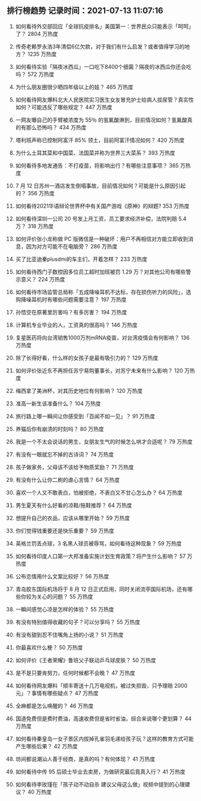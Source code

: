 
## 排行榜趋势 记录时间：2021-07-13 11:07:16
  
  1. 如何看待外交部回应「全球抗疫排名」美国第一：世界民众只能表示「呵呵」了？ 2804 万热度
    
  2. 传奇老赖罗永浩3年清偿6亿欠款，对于我们有什么启发？或者值得学习的地方？ 1235 万热度
    
  3. 如何看待实验「隔夜冰西瓜」一口吃下8400个细菌？隔夜的冰西瓜你还会吃吗？ 572 万热度
    
  4. 为什么朋友圈很少晒四年级以上的娃？ 465 万热度
    
  5. 如何看待网友爆料北大人民医院实习医生女友冒充护士给病人拔尿管？真实性如何？可能违反了哪些规定？ 447 万热度
    
  6. 一网友曝自己的手臂被浓度为 55％ 的氢氟酸淋到，目前情况如何？氢氟酸真的有那么恐怖吗？ 434 万热度
    
  7. 塔利班声称已控制阿富汗 85% 领土，目前阿富汗情况如何？ 420 万热度
    
  8. 为什么土耳其菜和中国菜、法国菜并称为世界三大菜系？ 393 万热度
    
  9. 如何看待多地发通告：不打疫苗，将影响出行？有哪些注意事项？ 365 万热度
    
  10. 7 月 12 日苏州一酒店发生倒塌事故，目前情况如何？可能是什么原因引起的？ 356 万热度
    
  11. 如何看待2021华语辩论世界杯中有关国产游戏《原神》的辩题? 353 万热度
    
  12. 如何看待深圳一公司 20 号发上月工资，员工要求经济补偿，法院判赔 5.4 万？ 318 万热度
    
  13. 如何评价张小龙称做 PC 版微信是一种破坏：用户不再相信对方能立即收到消息，因为对方可能不在电脑旁？ 286 万热度
    
  14. 买了比亚迪秦plusdmi的车主们，开着怎样？ 233 万热度
    
  15. 如何看待西门子数控因多位员工超时加班被罚 1.29 万？对其他公司有哪些警示意义？ 224 万热度
    
  16. 如何看待市场监管总局称「五成降噪耳机不达标，存在损伤听力的风险」，选购降噪耳机时有哪些问题需要注意？ 197 万热度
    
  17. 孙悟空在原著里厉害吗？有多厉害？ 194 万热度
    
  18. 计算机专业毕业的人，工资真的很高吗？ 146 万热度
    
  19. 复星医药将向台湾销售1000万剂mRNA疫苗，对台湾疫情会有何影响？ 136 万热度
    
  20. 除了长得好看，什么样的女孩子是最有吸引力的？ 129 万热度
    
  21. 如何评价张近东不再担任苏宁易购董事长，对苏宁未来有什么影响？ 120 万热度
    
  22. 梅西拿了美洲杯，对其历史地位有何影响？ 120 万热度
    
  23. 准高一新生该准备什么？ 104 万热度
    
  24. 旅行路上哪一瞬间让你感受到「百闻不如一见」？ 91 万热度
    
  25. 养猫后你有崩溃的时刻吗？ 80 万热度
    
  26. 我是一个不太会说话的男生，女朋友生气的时候怎么哄才合适呢？ 79 万热度
    
  27. 有没有一眼就忘不掉的古诗词？ 74 万热度
    
  28. 孩子做家务，父母该不该给予物质奖励？ 71 万热度
    
  29. 有没有什么让你二刷的虐心言情？ 64 万热度
    
  30. 喜欢一个人又不敢表白，怕被拒绝，不表白又不甘心怎么办？ 64 万热度
    
  31. 男生夏天有什么好看的凉鞋/拖鞋推荐？ 64 万热度
    
  32. 想提升自己的衣品，应该从哪里开始？ 59 万热度
    
  33. 你们觉得钱重要还是快乐重要？ 59 万热度
    
  34. 英格兰罚丢点球，3 名黑人球员被辱骂，如何看待这种现象？ 59 万热度
    
  35. 如何看待印度人口第一大邦准备实施计划生育政策？将产生什么影响？ 57 万热度
    
  36. 公布恋情用什么文案比较好？ 56 万热度
    
  37. 青岛胶东国际机场将于 8 月 12 日正式启用，同时关闭流亭国际机场，还有哪些你较为关心的问题？ 55 万热度
    
  38. 一瞬间感觉心凉是怎样的体验？ 55 万热度
    
  39. 有没有特别值得收藏的句子？可以分享吗？ 55 万热度
    
  40. 有没有甜到忍不住嘴角上扬的小说？ 51 万热度
    
  41. 你最喜欢什么梗？ 50 万热度
    
  42. 如何评价《王者荣耀》鲁班父子联动乒乓球皮肤？ 50 万热度
    
  43. 是不是只要肯努力，任何时候都不会晚？ 47 万热度
    
  44. 如何看待网友爆料「顺丰寄送十几万电视机，被过失损毁，只予理赔 2000 元」？事情有哪些疑点？ 47 万热度
    
  45. 全麻都是怎么唤醒的？ 46 万热度
    
  46. 国道免费但是费时费油，高速收费但是省时省油，综合来说哪个更划算？ 44 万热度
    
  47. 如何看待秦皇岛一女子景区内拔掉孔雀羽毛递给孩子玩？这样的教育方式可能产生哪些后果？ 42 万热度
    
  48. 坊间都说潮汕人善于经商，是真的吗？有何体现？ 41 万热度
    
  49. 如何看待中传 95 后硕士毕业去卖房，为做研究最后竟真入行？ 41 万热度
    
  50. 如何看待李玫瑾在「孩子动不动自杀 建议父母这么做」视频中提到的心理建议？ 40 万热度
    